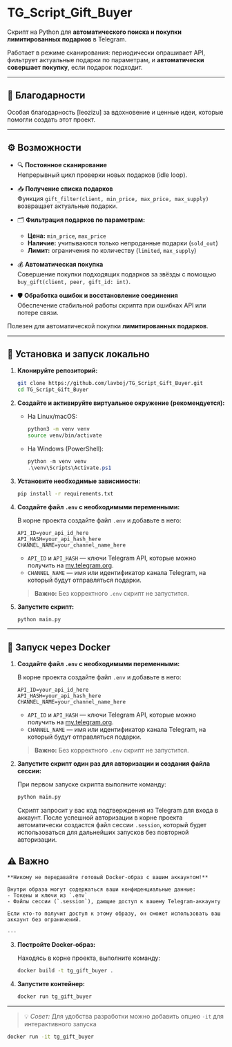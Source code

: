 # TG_Script_Gift_Buyer

Скрипт на Python для **автоматического поиска и покупки лимитированных подарков** в Telegram.

Работает в режиме сканирования: периодически опрашивает API, фильтрует актуальные подарки по параметрам, и 
**автоматически совершает покупку**, если подарок подходит.

---

## 🙏 Благодарности

Особая благодарность [leozizu] за вдохновение и ценные идеи, которые помогли создать этот проект.

---

## ⚙️ Возможности

- 🔍 **Постоянное сканирование**  
  Непрерывный цикл проверки новых подарков (idle loop).

- 📥 **Получение списка подарков**  
  Функция `gift_filter(client, min_price, max_price, max_supply)` возвращает актуальные подарки.

- 🗂️ **Фильтрация подарков по параметрам:**  
  - **Цена:** `min_price`, `max_price`  
  - **Наличие:** учитываются только непроданные подарки (`sold_out`)  
  - **Лимит:** ограничения по количеству (`limited`, `max_supply`)

- 💰 **Автоматическая покупка**  
  Совершение покупки подходящих подарков за звёзды с помощью  
  `buy_gift(client, peer, gift_id: int)`.

- 🛡️ **Обработка ошибок и восстановление соединения**  
  Обеспечение стабильной работы скрипта при ошибках API или потере связи.

Полезен для автоматической покупки **лимитированных подарков**.

---

## 🚀 Установка и запуск локально

1. **Клонируйте репозиторий:**

    ```bash
    git clone https://github.com/lavboj/TG_Script_Gift_Buyer.git
    cd TG_Script_Gift_Buyer
    ```

2. **Создайте и активируйте виртуальное окружение (рекомендуется):**

    - На Linux/macOS:

        ```bash
        python3 -m venv venv
        source venv/bin/activate
        ```

    - На Windows (PowerShell):

        ```powershell
        python -m venv venv
        .\venv\Scripts\Activate.ps1
        ```

3. **Установите необходимые зависимости:**

    ```bash
    pip install -r requirements.txt
    ```

4. **Создайте файл `.env` с необходимыми переменными:**

    В корне проекта создайте файл `.env` и добавьте в него:

    ```env
    API_ID=your_api_id_here
    API_HASH=your_api_hash_here
    CHANNEL_NAME=your_channel_name_here
    ```

    - `API_ID` и `API_HASH` — ключи Telegram API, которые можно получить на [my.telegram.org](https://my.telegram.org).
    - `CHANNEL_NAME` — имя или идентификатор канала Telegram, на который будут отправляться подарки.  

    > **Важно:** Без корректного `.env` скрипт не запустится.

5. **Запустите скрипт:**

    ```bash
    python main.py
    ```

---

## 🐳 Запуск через Docker

1.  **Создайте файл `.env` с необходимыми переменными:**

    В корне проекта создайте файл `.env` и добавьте в него:

    ```env
    API_ID=your_api_id_here
    API_HASH=your_api_hash_here
    CHANNEL_NAME=your_channel_name_here
    ```

    - `API_ID` и `API_HASH` — ключи Telegram API, которые можно получить на [my.telegram.org](https://my.telegram.org).
    - `CHANNEL_NAME` — имя или идентификатор канала Telegram, на который будут отправляться подарки.  

    > **Важно:** Без корректного `.env` скрипт не запустится.

2. **Запустите скрипт один раз для авторизации и создания файла сессии:**

    При первом запуске скрипта выполните команду:

    ```bash
    python main.py
    ```

    Скрипт запросит у вас код подтверждения из Telegram для входа в аккаунт. После успешной авторизации в корне проекта автоматически создастся файл сессии `.session`, который будет использоваться для дальнейших запусков без повторной авторизации.  

  ## ⚠️ Важно

    **Никому не передавайте готовый Docker-образ с вашим аккаунтом!**

    Внутри образа могут содержаться ваши конфиденциальные данные:  
    - Токены и ключи из `.env`  
    - Файлы сессии (`.session`), дающие доступ к вашему Telegram-аккаунту

    Если кто-то получит доступ к этому образу, он сможет использовать ваш аккаунт без ограничений.

    ---

3. **Постройте Docker-образ:**

    Находясь в корне проекта, выполните команду:

    ```bash
    docker build -t tg_gift_buyer .
    ```

4. **Запустите контейнер:**

    ```bash
    docker run tg_gift_buyer
    ```

---

> 💡 *Совет:* Для удобства разработки можно добавить опцию `-it` для интерактивного запуска

```bash
docker run -it tg_gift_buyer